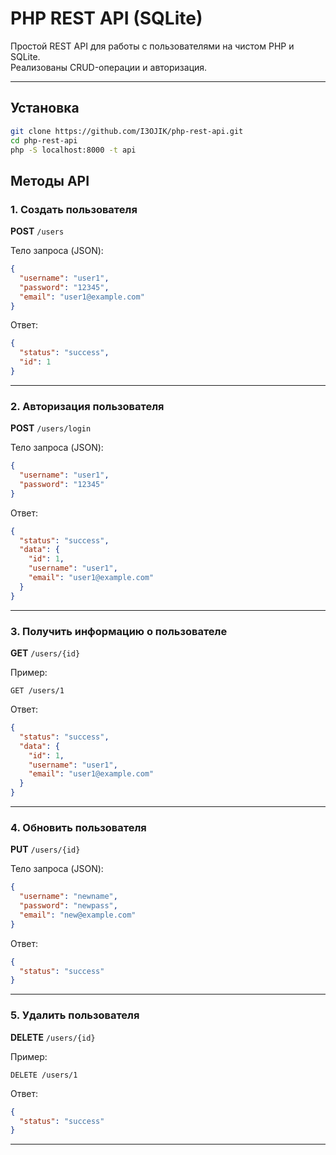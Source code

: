 # PHP REST API (SQLite)

Простой REST API для работы с пользователями на чистом PHP и SQLite.  
Реализованы CRUD-операции и авторизация.

---
##  Установка

```bash
git clone https://github.com/I3OJIK/php-rest-api.git
cd php-rest-api
php -S localhost:8000 -t api
```

## Методы API

### 1. Создать пользователя
**POST** `/users`

Тело запроса (JSON):
```json
{
  "username": "user1",
  "password": "12345",
  "email": "user1@example.com"
}
```

Ответ:
```json
{
  "status": "success",
  "id": 1
}
```

---

### 2. Авторизация пользователя
**POST** `/users/login`

Тело запроса (JSON):
```json
{
  "username": "user1",
  "password": "12345"
}
```

Ответ:
```json
{
  "status": "success",
  "data": {
    "id": 1,
    "username": "user1",
    "email": "user1@example.com"
  }
}
```

---

### 3. Получить информацию о пользователе
**GET** `/users/{id}`

Пример:  
```
GET /users/1
```

Ответ:
```json
{
  "status": "success",
  "data": {
    "id": 1,
    "username": "user1",
    "email": "user1@example.com"
  }
}
```

---

### 4. Обновить пользователя
**PUT** `/users/{id}`

Тело запроса (JSON):
```json
{
  "username": "newname",
  "password": "newpass",
  "email": "new@example.com"
}
```

Ответ:
```json
{
  "status": "success"
}
```

---

### 5. Удалить пользователя
**DELETE** `/users/{id}`

Пример:  
```
DELETE /users/1
```

Ответ:
```json
{
  "status": "success"
}
```

---

